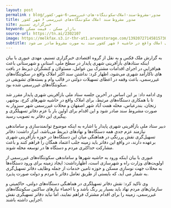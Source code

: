 ```yaml
---
layout: post
permalink : blog/صدور-مشروط-سند-املاک-سکونتگاه-های-غیررسمی-6-شهر-کشور
title: صدور مشروط سند املاک سکونتگاه‌های غیررسمی ۶ شهر کشور
site: خبرگزاری تسنیم
keyword: بازار مسکن ، قیمت مسکن
source-url: https://tn.ai/2302107
image: https://melkfax.s3.ir-thr-at1.arvanstorage.com/139207271458157301372464.jpg
subtitle: معاون وزیر راه با تشریح دلایل وقفه در پرداخت وام بافت های فرسوده، گفت:با همکاری دستگاه‌های مرتبط برای املاک واقع در حاشیه ۶ شهر کشور سند به صورت مشروط صادر می شود.
---
```

به گزارش ملک فکس و به نقل از  گروه اقتصادی خبرگزاری تسنیم، مهدی عبوری با بیان اینکه ستادهای بازآفرینی شهری پایدار در سطح ملی، استانی و شهرستانی باعث ﻫﻢاﻓﺰاﻳﻲ در اﺟﺮای اﻗﺪاﻣﺎت ﻣﺸﺘﺮک ﺑﻴﻦ ﻋﻮاﻣﻞ، ﻣﺴﺌﻮﻻن و ﻛﻨﺸﮕﺮان ذﻳﺮﺑﻂ در بافت های ناکارآمد شهری می‌شود، اظهار کرد: نداشتن سند اکثر املاک واقع در سکونتگاه‌های غیررسمی، باعث وقفه در اعطای تسهیلات دولتی در قالب وام و بسته‌های تشویقی در سکونتگاه‌های غیررسمی شده بود.

وی ادامه داد: بر این اساس در آخرین جلسه ستاد ملی بازآفرینی شهری پایدار مقرر شد تا با همکاری دستگاه‌های مرتبط، برای املاک واقع در حاشیه شهرهای کرج، بوشهر، زنجان، بندرعباس، محله همت آباد شهر اصفهان و محلات غیررسمی شهر سبزوار به صورت مشروط سند صادر شود و این اقدام برای اولین بار با عزم دفاتر تسهیلگری و پیگیری این دفاتر به تصویب رسید.

دبیر ستاد ملی بازآفرینی شهری پایدار با اشاره به اینکه موضوع توانمندسازی و ساماندهی نیازمند عزم جدی همه دستگاه‌ها و نهاد‌های ذیربط می‌باشد، ابراز داشت: دفاتر تسهیل‌گری نقش پررنگی در هماهنگی میان این دستگاه‌ها در حوزه بازآفرینی شهری برعهده دارند، در واقع این دفاتر باید زمینه جلب اعتماد همگان را فراهم کنند و باعث مشارکت حداکثری مردم و دستگاه ها در توسعه محله شوند.

عبوری با بیان اینکه ورود به حاشیه شهرها و ساماندهی سکونتگاه‌های غیررسمی از اولویت‌های وزارت راه و شهرسازی است، اظهارداشت: ایجاد زمینه برای ورود دستگاه‌ها به محلات جهت نوسازی مسکن و حوزه تامین خدمات از جمله وظایف دفاتر تسهیل‌گری به شمار می آید، که بایستی از طریق تعامل دفاتر با مردم و دولت صورت پذیرد. 

 وی تاکید کرد: نقش دفاتر تسهیلگری در هماهنگی دستگاه‌های دولتی، حاکمیتی و سازمان‌‌‌های مردم نهاد باید بسیار پر رنگ باشد و با احصاء نیازهای ساکنین سکونتگاه‌های غیررسمی، زمینه را برای اقدام مشترک فراهم نمایند، اما نباید دفاتر تسهیگری نفش اجرایی داشته باشند.